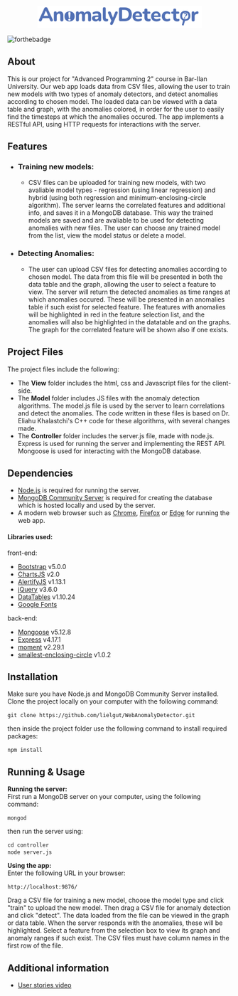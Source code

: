 <p align="center">
<img src="view/logo.svg" alt="Logo" height="50">
</p>

![forthebadge](https://img.shields.io/badge/Made%20with-Javascript-yellow)

## About

This is our project for "Advanced Programming 2" course in Bar-Ilan University. Our web app loads data from CSV files, allowing the user to train new models with two types of anomaly detectors, and detect anomalies according to chosen model.
The loaded data can be viewed with a data table and graph, with the anomalies colored, in order for the user to easily find the timesteps at which the anomalies occured.
The app implements a RESTful API, using HTTP requests for interactions with the server.

## Features
- ### Training new models:
  - CSV files can be uploaded for training new models, with two avaliable model types - regression (using linear regression) and hybrid (using both regression and minimum-enclosing-circle algorithm). The server learns the correlated features and additional info, and saves it in a MongoDB database.
  This way the trained models are saved and are avaliable to be used for detecting anomalies with new files.
  The user can choose any trained model from the list, view the model status or delete a model.
- ### Detecting Anomalies:
  - The user can upload CSV files for detecting anomalies according to chosen model. The data from this file will be presented in both the data table and the graph, allowing the user to select a feature to view. The server will return the detected anomalies as time ranges at which anomalies occured. These will be presented in an anomalies table if such exist for selected feature. The features with anomalies will be highlighted in red in the feature selection list, and the anomalies will also be highlighted in the datatable and on the graphs. The graph for the correlated feature will be shown also if one exists.

## Project Files
The project files include the following:
- The <b>View</b> folder includes the html, css and Javascript files for the client-side.
- The <b>Model</b> folder includes JS files with the anomaly detection algorithms. The model.js file is used by the server to learn correlations and detect the anomalies. The code written in these files is based on Dr. Eliahu Khalastchi's C++ code for these algorithms, with several changes made.
- The <b>Controller</b> folder includes the server.js file, made with node.js. Express is used for running the server and implementing the REST API. Mongoose is used for interacting with the MongoDB database.

## Dependencies
- [Node.js](https://nodejs.org/) is required for running the server.
- [MongoDB Community Server](https://www.mongodb.com/try/download/community) is required for creating the database which is hosted locally and used by the server.
- A modern web browser such as [Chrome](https://www.google.com/chrome/), [Firefox](https://www.mozilla.org/en-US/firefox/new/) or [Edge](https://www.microsoft.com/edge) for running the web app.

#### Libraries used:
front-end:
- [Bootstrap](https://getbootstrap.com/) v5.0.0
- [ChartsJS](https://www.chartjs.org/) v2.0
- [AlertifyJS](https://github.com/MohammadYounes/AlertifyJS) v1.13.1
- [jQuery](https://jquery.com/) v3.6.0
- [DataTables](https://datatables.net/) v1.10.24
- [Google Fonts](https://fonts.google.com/)

back-end:
- [Mongoose](https://mongoosejs.com/) v5.12.8
- [Express](http://expressjs.com/) v4.17.1
- [moment](https://www.npmjs.com/package/moment) v2.29.1
- [smallest-enclosing-circle](https://www.npmjs.com/package/smallest-enclosing-circle) v1.0.2

## Installation

Make sure you have Node.js and MongoDB Community Server installed. Clone the project locally on your computer with the following command:
```
git clone https://github.com/lielgut/WebAnomalyDetector.git
```
then inside the project folder use the following command to install required packages:
```
npm install
```

## Running & Usage

<b>Running the server:</b><br>
First run a MongoDB server on your computer, using the following command:
```
mongod
```
then run the server using:
```
cd controller
node server.js
```

<b>Using the app:</b><br>
Enter the following URL in your browser:
```
http://localhost:9876/
```

Drag a CSV file for training a new model, choose the model type and click "train" to upload the new model.
Then drag a CSV file for anomaly detection and click "detect". The data loaded from the file can be viewed in the graph or data table. When the server responds with the anomalies, these will be highlighted. Select a feature from the selection box to view its graph and anomaly ranges if such exist.
The CSV files must have column names in the first row of the file.

## Additional information
- [User stories video]()
